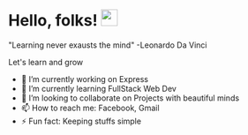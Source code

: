 
# Hello, folks! <img src="https://raw.githubusercontent.com/MartinHeinz/MartinHeinz/master/wave.gif" width="30px">
"Learning never exausts the mind" -Leonardo Da Vinci

Let's learn and grow
- 🔭 I’m currently working on Express 
- 🌱 I’m currently learning FullStack Web Dev
- 👯 I’m looking to collaborate on Projects with beautiful minds
- 📫 How to reach me: Facebook, Gmail
- ⚡ Fun fact: Keeping stuffs simple



